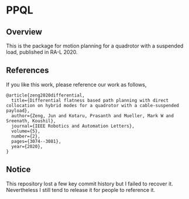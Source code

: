# PPQL

## Overview
This is the package for motion planning for a quadrotor with a suspended load, published in RA-L 2020.

## References
If you like this work, please reference our work as follows,

```
@article{zeng2020differential,
  title={Differential flatness based path planning with direct collocation on hybrid modes for a quadrotor with a cable-suspended payload},
  author={Zeng, Jun and Kotaru, Prasanth and Mueller, Mark W and Sreenath, Koushil},
  journal={IEEE Robotics and Automation Letters},
  volume={5},
  number={2},
  pages={3074--3081},
  year={2020},
}
```

## Notice
This repository lost a few key commit history but I failed to recover it. Nevertheless I still tend to release it for people to reference it.
